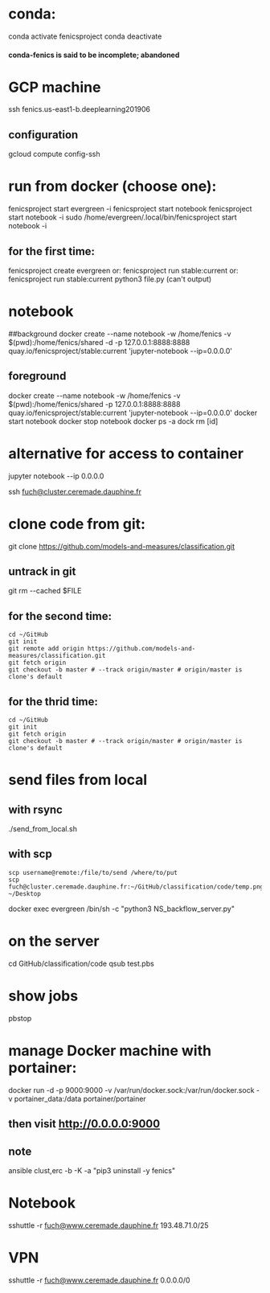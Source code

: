 # conda:
conda activate fenicsproject
conda deactivate
#### conda-fenics is said to be incomplete; abandoned

# GCP machine 
ssh fenics.us-east1-b.deeplearning201906

## configuration
gcloud compute config-ssh

# run from docker (choose one):
fenicsproject start evergreen -i
fenicsproject start notebook
fenicsproject start notebook -i
sudo /home/evergreen/.local/bin/fenicsproject start notebook  -i

## for the first time:
fenicsproject create evergreen
or:
fenicsproject run stable:current
or:
fenicsproject run stable:current python3 file.py (can't output)

# notebook
##background
docker create --name notebook -w /home/fenics -v $(pwd):/home/fenics/shared -d -p 127.0.0.1:8888:8888 quay.io/fenicsproject/stable:current 'jupyter-notebook --ip=0.0.0.0'
## foreground
docker create --name notebook -w /home/fenics -v $(pwd):/home/fenics/shared -p 127.0.0.1:8888:8888 quay.io/fenicsproject/stable:current 'jupyter-notebook --ip=0.0.0.0'
docker start notebook 
docker stop notebook 
docker ps -a
dock rm [id]
# alternative for access to container
jupyter notebook --ip 0.0.0.0

ssh fuch@cluster.ceremade.dauphine.fr

# clone code from git:
git clone https://github.com/models-and-measures/classification.git
## untrack in git
git rm --cached $FILE

## for the second time:
```
cd ~/GitHub
git init
git remote add origin https://github.com/models-and-measures/classification.git
git fetch origin
git checkout -b master # --track origin/master # origin/master is clone's default
```
## for the thrid time:
```
cd ~/GitHub
git init
git fetch origin
git checkout -b master # --track origin/master # origin/master is clone's default
```

# send files from local
## with rsync
./send_from_local.sh
## with scp
```
scp username@remote:/file/to/send /where/to/put
scp fuch@cluster.ceremade.dauphine.fr:~/GitHub/classification/code/temp.png ~/Desktop
```


docker exec evergreen /bin/sh -c "python3 NS_backflow_server.py"

# on the server
cd GitHub/classification/code
qsub test.pbs
# show jobs
pbstop

# manage Docker machine with portainer:
docker run -d -p 9000:9000 -v /var/run/docker.sock:/var/run/docker.sock -v portainer_data:/data portainer/portainer

## then visit http://0.0.0.0:9000

## note 
ansible clust,erc -b -K -a "pip3 uninstall -y fenics"

# Notebook
sshuttle -r fuch@www.ceremade.dauphine.fr 193.48.71.0/25

# VPN
sshuttle -r fuch@www.ceremade.dauphine.fr 0.0.0.0/0

